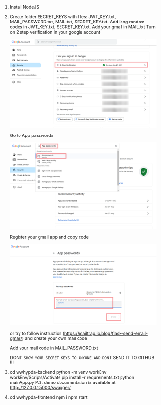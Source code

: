 1)  Install NodeJS

2)  Create folder SECRET_KEYS with files: JWT_KEY.txt, MAIL_PASSWORD.txt, MAIL.txt, SECRET_KEY.txt.
    Add long random codes in JWT_KEY.txt, SECRET_KEY.txt.
    Add your gmail in MAIL.txt
    Turn on 2 step verification in your google account    

    ![Turn on 2 step verification in your google account](https://github.com/GAGvozdik/wwwhypda/blob/main/instructions/insruction3.png)

    Go to App passwords

    ![Go to App passwords](https://github.com/GAGvozdik/wwwhypda/blob/main/instructions/insruction1.png)

    Register your gmail app and copy code

    ![Register your gmail app and copy code](https://github.com/GAGvozdik/wwwhypda/blob/main/instructions/insruction2.png)

    or try to follow instruction (https://mailtrap.io/blog/flask-send-email-gmail/) and create your own mail code

    Add your mail code in MAIL_PASSWORD.txt

    DON`T SHOW YOUR SECRET KEYS TO ANYONE AND DON`T SEND IT TO GITHUB !!!

3)  cd wwhypda-backend
    python -m venv workEnv
    workEnv/Scripts/Activate
    pip install -r requrements.txt
    python mainApp.py
    P.S. demo documentation is available at http://127.0.0.1:5000/swagger/

4)  cd wwhypda-frontend
    npm i
    npm start

